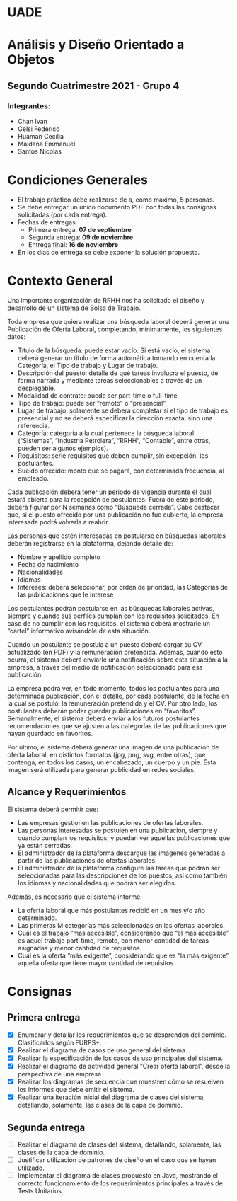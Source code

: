 
# UADE
# Análisis y Diseño Orientado a Objetos
## Segundo Cuatrimestre 2021 - Grupo 4
### Integrantes:
* Chan Ivan
* Gelsi Federico
* Huaman Cecilia
* Maidana Emmanuel
* Santos Nicolas

# Condiciones Generales
* El trabajo práctico debe realizarse de a, como máximo, 5 personas.
* Se debe entregar un único documento PDF con todas las consignas solicitadas (por cada entrega).
* Fechas de entregas:
  * Primera entrega: **07 de septiembre**
  * Segunda entrega: **09 de noviembre**
  * Entrega final: **16 de noviembre**
* En los días de entrega se debe exponer la solución propuesta.

# Contexto General

Una importante organización de RRHH nos ha solicitado el diseño y
desarrollo de un sistema de Bolsa de Trabajo.

Toda empresa que quiera realizar una búsqueda laboral deberá generar una
Publicación de Oferta Laboral, completando, mínimamente, los siguientes
datos:

* Título de la búsqueda: puede estar vacío. Si está vacío, el sistema deberá generar un título de forma
automática tomando en cuenta la Categoría, el Tipo de trabajo y Lugar de trabajo.
* Descripción del puesto: detalle de qué tareas involucra el puesto, de forma narrada y mediante tareas
seleccionables a través de un desplegable.
* Modalidad de contrato: puede ser part-time o full-time.
* Tipo de trabajo: puede ser “remoto” o “presencial”.
* Lugar de trabajo: solamente se deberá completar si el tipo de trabajo es presencial y no se deberá
especificar la dirección exacta, sino una referencia.
* Categoría: categoría a la cual pertenece la búsqueda laboral (“Sistemas”, “Industria Petrolera”,
“RRHH”, “Contable”, entre otras, pueden ser algunos ejemplos).
* Requisitos: serie requisitos que deben cumplir, sin excepción, los postulantes.
* Sueldo ofrecido: monto que se pagará, con determinada frecuencia, al empleado.

Cada publicación deberá tener un periodo de vigencia durante el cual estará abierta para la recepción de
postulantes. Fuera de este periodo, deberá figurar por N semanas como “Búsqueda cerrada”. Cabe destacar
que, si el puesto ofrecido por una publicación no fue cubierto, la empresa interesada podrá volverla a reabrir.

Las personas que estén interesadas en postularse en búsquedas laborales deberán registrarse en la
plataforma, dejando detalle de:

* Nombre y apellido completo
* Fecha de nacimiento
* Nacionalidades 
* Idiomas 
* Intereses: deberá seleccionar, por orden de prioridad, las Categorías de las publicaciones que le
  interese

Los postulantes podrán postularse en las búsquedas laborales activas, siempre y cuando sus perfiles cumplan
con los requisitos solicitados. En caso de no cumplir con los requisitos, el sistema deberá mostrarle un “cartel”
informativo avisándole de esta situación.

Cuando un postulante se postula a un puesto deberá cargar su CV actualizado (en PDF) y la remuneración
pretendida. Además, cuando esto ocurra, el sistema deberá enviarle una notificación sobre esta situación a la
empresa, a través del medio de notificación seleccionado para esa publicación.

La empresa podrá ver, en todo momento, todos los postulantes para una determinada publicación, con el
detalle, por cada postulante, de la fecha en la cual se postuló, la remuneración pretendida y el CV.
Por otro lado, los postulantes deberán poder guardar publicaciones en “favoritos”. Semanalmente, el sistema
deberá enviar a los futuros postulantes recomendaciones que se ajusten a las categorías de las publicaciones
que hayan guardado en favoritos.

Por último, el sistema deberá generar una imagen de una publicación de oferta laboral, en distintos formatos
(jpg, png, svg, entre otras), que contenga, en todos los casos, un encabezado, un cuerpo y un pie. Esta imagen
será utilizada para generar publicidad en redes sociales.

## Alcance y Requerimientos

El sistema deberá permitir que:
* Las empresas gestionen las publicaciones de ofertas laborales.
* Las personas interesadas se postulen en una publicación, siempre y cuando cumplan los requisitos, y
puedan ver aquellas publicaciones que ya están cerradas.
* El administrador de la plataforma descargue las imágenes generadas a partir de las publicaciones de
ofertas laborales.
* El administrador de la plataforma configure las tareas que podrán ser seleccionadas para las
descripciones de los puestos, así como también los idiomas y nacionalidades que podrán ser elegidos.

Además, es necesario que el sistema informe:
* La oferta laboral que más postulantes recibió en un mes y/o año determinado.
* Las primeras M categorías más seleccionadas en las ofertas laborales.
* Cuál es el trabajo “más accesible”, considerando que “el más accesible” es aquel trabajo part-time, 
remoto, con menor cantidad de tareas asignadas y menor cantidad de requisitos. 
* Cuál es la oferta “más exigente”, considerando que es “la más exigente” aquella oferta que tiene 
mayor cantidad de requisitos.

# Consignas

## Primera entrega
- [x] Enumerar y detallar los requerimientos que se desprenden del dominio. Clasificarlos según
FURPS+.
- [x] Realizar el diagrama de casos de uso general del sistema.
- [x] Realizar la especificación de los casos de uso principales del sistema.
- [x] Realizar el diagrama de actividad general “Crear oferta laboral”, desde la perspectiva de una
empresa.
- [x] Realizar los diagramas de secuencia que muestren cómo se resuelven los informes que debe
emitir el sistema.
- [x] Realizar una iteración inicial del diagrama de clases del sistema, detallando, solamente, las
clases de la capa de dominio.

## Segunda entrega
- [ ] Realizar el diagrama de clases del sistema, detallando, solamente, las clases de la capa de
dominio.
- [ ] Justificar utilización de patrones de diseño en el caso que se hayan utilizado.
- [ ] Implementar el diagrama de clases propuesto en Java, mostrando el correcto funcionamiento
de los requerimientos principales a través de Tests Unitarios.